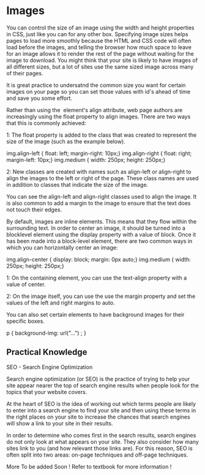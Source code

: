 # Images #

You can control the size of an image using the width and height properties in CSS, just like you can for any other box.
Specifying image sizes helps pages to load more smoothly because the HTML and CSS code will often load before the
images, and telling the browser how much space to leave for an image allows it to render the rest of the page without waiting for the image to download.
You might think that your site is likely to have images of all different sizes, but a lot of sites use the same sized image across many of their pages. 

It is great practice to undersatnd the common size you want for certain images on your page so you can set those values with id's ahead of time and save you some effort.

Rather than using the <img>
element's align attribute, web
page authors are increasingly
using the float property to align
images. There are two ways that
this is commonly achieved:

1: The float property is added
to the class that was created to
represent the size of the image
(such as the example below).

img.align-left {
float: left;
margin-right: 10px;}
img.align-right {
float: right;
margin-left: 10px;}
img.medium {
width: 250px;
height: 250px;}

2: New classes are created with
names such as align-left or
align-right to align the images
to the left or right of the page.
These class names are used in
addition to classes that indicate
the size of the image.

You can see the
align-left and align-right
classes used to align the image.
It is also common to add a
margin to the image to ensure
that the text does not touch their
edges.

By default, images are inline elements. This means that they flow within the surrounding text.
In order to center an image, it should be turned into a blocklevel element using the display property with a value of block.
Once it has been made into a block-level element, there are two common ways in which you can horizontally center an image:

img.align-center {
display: block;
margin: 0px auto;}
img.medium {
width: 250px;
height: 250px;}

1: On the containing element,
you can use the text-align
property with a value of center.

2: On the image itself, you can
use the use the margin property
and set the values of the left and
right margins to auto.

You can also set certain elements to have background images for their specific boxes.

p {
background-img: url("...") ;
}

## Practical Knowledge ##

SEO - Search Engine Optimization

Search engine optimization (or
SEO) is the practice of trying
to help your site appear nearer
the top of search engine results
when people look for the topics
that your website covers.

At the heart of SEO is the idea of
working out which terms people
are likely to enter into a search
engine to find your site and then
using these terms in the right
places on your site to increase
the chances that search engines
will show a link to your site in
their results.

In order to determine who comes
first in the search results, search
engines do not only look at what
appears on your site. They also
consider how many sites link
to you (and how relevant those
links are). For this reason, SEO
is often split into two areas:
on-page techniques and off-page
techniques.

More To be added Soon ! Refer to textbook for more information !